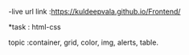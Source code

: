 -live url link :https://kuldeepvala.github.io/Frontend/

*task : html-css

topic :container, grid, color, img, alerts, table.